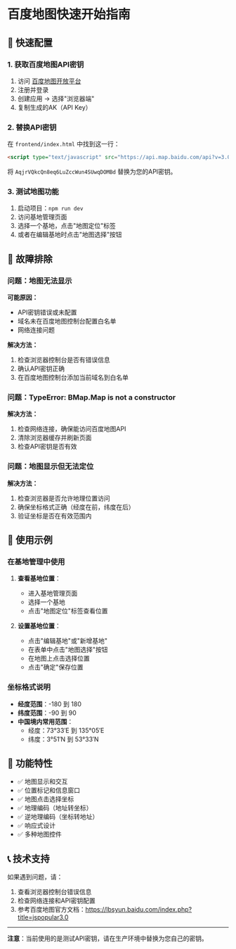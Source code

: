 # 百度地图快速开始指南

## 🚀 快速配置

### 1. 获取百度地图API密钥

1. 访问 [百度地图开放平台](https://lbsyun.baidu.com/)
2. 注册并登录
3. 创建应用 → 选择"浏览器端"
4. 复制生成的AK（API Key）

### 2. 替换API密钥

在 `frontend/index.html` 中找到这一行：

```html
<script type="text/javascript" src="https://api.map.baidu.com/api?v=3.0&ak=AqjrVQkcQn8eq6LuZccWun4SUwqDOMBd&callback=initBaiduMap"></script>
```

将 `AqjrVQkcQn8eq6LuZccWun4SUwqDOMBd` 替换为您的API密钥。

### 3. 测试地图功能

1. 启动项目：`npm run dev`
2. 访问基地管理页面
3. 选择一个基地，点击"地图定位"标签
4. 或者在编辑基地时点击"地图选择"按钮

## 🔧 故障排除

### 问题：地图无法显示

**可能原因：**
- API密钥错误或未配置
- 域名未在百度地图控制台配置白名单
- 网络连接问题

**解决方法：**
1. 检查浏览器控制台是否有错误信息
2. 确认API密钥正确
3. 在百度地图控制台添加当前域名到白名单

### 问题：TypeError: BMap.Map is not a constructor

**解决方法：**
1. 检查网络连接，确保能访问百度地图API
2. 清除浏览器缓存并刷新页面
3. 检查API密钥是否有效

### 问题：地图显示但无法定位

**解决方法：**
1. 检查浏览器是否允许地理位置访问
2. 确保坐标格式正确（经度在前，纬度在后）
3. 验证坐标是否在有效范围内

## 📝 使用示例

### 在基地管理中使用

1. **查看基地位置**：
   - 进入基地管理页面
   - 选择一个基地
   - 点击"地图定位"标签查看位置

2. **设置基地位置**：
   - 点击"编辑基地"或"新增基地"
   - 在表单中点击"地图选择"按钮
   - 在地图上点击选择位置
   - 点击"确定"保存位置

### 坐标格式说明

- **经度范围**：-180 到 180
- **纬度范围**：-90 到 90
- **中国境内常用范围**：
  - 经度：73°33′E 到 135°05′E
  - 纬度：3°51′N 到 53°33′N

## 🌟 功能特性

- ✅ 地图显示和交互
- ✅ 位置标记和信息窗口
- ✅ 地图点击选择坐标
- ✅ 地理编码（地址转坐标）
- ✅ 逆地理编码（坐标转地址）
- ✅ 响应式设计
- ✅ 多种地图控件

## 📞 技术支持

如果遇到问题，请：

1. 查看浏览器控制台错误信息
2. 检查网络连接和API密钥配置
3. 参考百度地图官方文档：https://lbsyun.baidu.com/index.php?title=jspopular3.0

---

**注意**：当前使用的是测试API密钥，请在生产环境中替换为您自己的密钥。